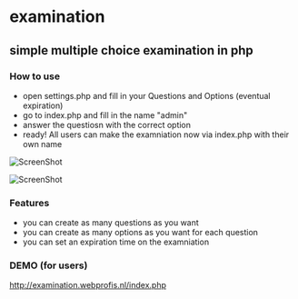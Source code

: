 # examination
## simple multiple choice examination in php

 ### How to use
- open settings.php and fill in your Questions and Options (eventual expiration)
- go to index.php and fill in the name "admin"
- answer the questiosn with the correct option
- ready! All users can make the examniation now via index.php with their own name

![ScreenShot](http://examination.webprofis.nl/img1.jpg)

![ScreenShot](http://examination.webprofis.nl/img2.jpg)

###  Features 
- you can create as many questions as you want
- you can create as many options as you want for each question
- you can set an expiration time on the examniation 

###  DEMO (for users)
http://examination.webprofis.nl/index.php


